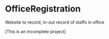 # OfficeRegistration
Website to record, in-out record of staffs in office


[This is an incomplete project]
